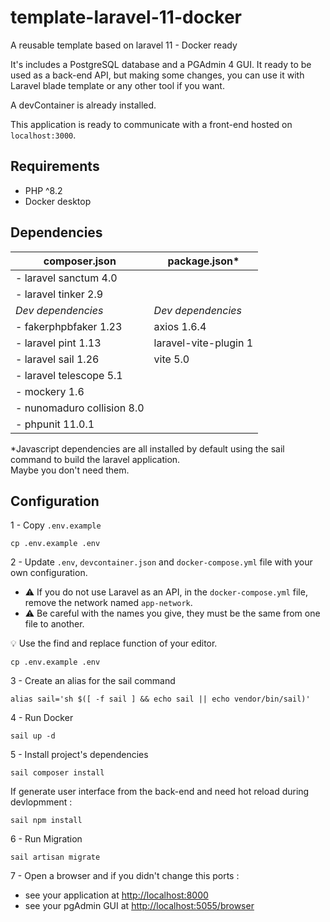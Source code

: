 # template-laravel-11-docker
A reusable template based on laravel 11 - Docker ready

It's includes a PostgreSQL database and a PGAdmin 4 GUI.
It ready to be used as a back-end API, but making some changes, you can use it with Laravel blade template or any other tool if you want.

A devContainer is already installed.

This application is ready to communicate with a front-end hosted on `localhost:3000`.

## Requirements

- PHP ^8.2
- Docker desktop

## Dependencies

| **composer.json** | **package.json*** | 
| -------- | -------- | 
| - laravel sanctum 4.0     |     | 
| - laravel tinker 2.9     |     | 
| _Dev dependencies_   |  _Dev dependencies_  | 
| - fakerphpbfaker 1.23    | axios 1.6.4     | 
| - laravel pint 1.13     | laravel-vite-plugin 1     | 
| - laravel sail 1.26     | vite 5.0     | 
| - laravel telescope 5.1     |      | 
| - mockery 1.6     |      | 
|- nunomaduro collision 8.0    |      | 
| - phpunit 11.0.1    |      | 

*Javascript dependencies are all installed by default using the sail command to build the laravel application.  
Maybe you don't need them.  

## Configuration

1 - Copy `.env.example` 
```shell
cp .env.example .env
```

2 - Update `.env`, `devcontainer.json` and `docker-compose.yml` file with your own configuration.
  - ⚠️ If you do not use Laravel as an API, in the `docker-compose.yml` file, remove the network named `app-network`.  
  - ⚠️ Be careful with the names you give, they must be the same from one file to another.  

💡 Use the find and replace function of your editor.

```shell
cp .env.example .env
```

3 - Create an alias for the sail command

```shell
alias sail='sh $([ -f sail ] && echo sail || echo vendor/bin/sail)'
```

4 - Run Docker

```shell
sail up -d 
```

5 - Install project's dependencies

```shell
sail composer install
```

If generate user interface from the back-end and need hot reload during devlopmment : 

```shell
sail npm install
```

6 - Run Migration

```shell
sail artisan migrate
```

7 - Open a browser and if you didn't change this ports :   
-  see your application at [http://localhost:8000](http://localhost:8000/)  
-  see your pgAdmin GUI at [http://localhost:5055/browser](http://localhost:5055/browser)  



